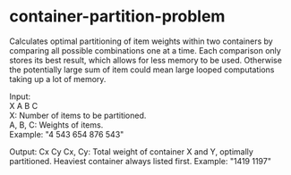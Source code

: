 # container-partition-problem
Calculates optimal partitioning of item weights within two containers by comparing all possible combinations one at a time. Each comparison only stores its best result, which allows for less memory to be used. Otherwise the potentially large sum of item could mean large looped computations taking up a lot of memory.

Input:\
X A B C\
X: Number of items to be partitioned.\
A, B, C: Weights of items.\
Example: "4 543 654 876 543"

Output:
Cx Cy
Cx, Cy: Total weight of container X and Y, optimally partitioned. Heaviest container always listed first.
Example: "1419 1197"
